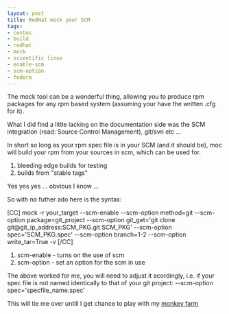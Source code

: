 ```yaml
--- 
layout: post
title: RedHat mock your SCM
tags: 
- centos
- build
- redhat
- mock
- scientific linux
- enable-scm
- scm-option
- fedora
---
```

The mock tool can be a wonderful thing, allowing you to produce rpm packages for any rpm based system (assuming your have the written .cfg for it).

What I did find a little lacking on the documentation side was the SCM integration (read: Source Control Management), git/svn etc ...

In short so long as your rpm spec file is in your SCM (and it should be), moc will build your rpm from your sources in scm, which can be used for.

1. bleeding edge builds for testing
2. builds from "stable tags"

Yes yes yes ... obvious I know ...

So with no futher ado here is the syntax:

[CC]
mock -r your_target --scm-enable --scm-option method=git --scm-option package=git_project --scm-option git_get='git clone git@git_ip_address:SCM_PKG.git SCM_PKG' --scm-option spec='SCM_PKG.spec' --scm-option branch=1-2 --scm-option write_tar=True -v
[/CC]

<ol>
	<li>scm-enable - turns on the use of scm</li>
	<li>scm-option - set an option for the scm in use</li>
</ol>

The above worked for me, you will need to adjust it acordingly, i.e. if your spec file is not named identically to that of your git project: --scm-option spec='specfile_name.spec'

This will tie me over untill I get chance to play with my <a href="https://github.com/rackspace/monkeyfarm">monkey farm</a>
